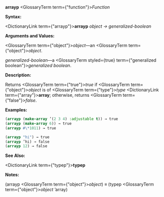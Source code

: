 **arrayp** <GlossaryTerm  term={"function"}><i>Function</i></GlossaryTerm> 



**Syntax:** 



<DictionaryLink  term={"arrayp"}><b>arrayp</b></DictionaryLink> *object → generalized-boolean* 



**Arguments and Values:** 



<GlossaryTerm  term={"object"}><i>object</i></GlossaryTerm>—an <GlossaryTerm  term={"object"}><i>object</i></GlossaryTerm>. 



*generalized-boolean*—a <GlossaryTerm styled={true} term={"generalized boolean"}><i>generalized boolean</i></GlossaryTerm>. 



**Description:** 



Returns <GlossaryTerm  term={"true"}><i>true</i></GlossaryTerm> if <GlossaryTerm  term={"object"}><i>object</i></GlossaryTerm> is of <GlossaryTerm  term={"type"}><i>type</i></GlossaryTerm> <DictionaryLink  term={"array"}><b>array</b></DictionaryLink>; otherwise, returns <GlossaryTerm  term={"false"}><i>false</i></GlossaryTerm>. 



**Examples:**
```lisp
(arrayp (make-array ’(2 3 4) :adjustable t)) → true 
(arrayp (make-array 6)) → true 
(arrayp #\*1011) → true 

(arrayp "hi") → true 
(arrayp ’hi) → false 
(arrayp 12) → false 
```
**See Also:** 



<DictionaryLink  term={"typep"}><b>typep</b></DictionaryLink> 



**Notes:** 



(arrayp <GlossaryTerm  term={"object"}><i>object</i></GlossaryTerm>) *≡* (typep <GlossaryTerm  term={"object"}><i>object</i></GlossaryTerm> ’array) 



